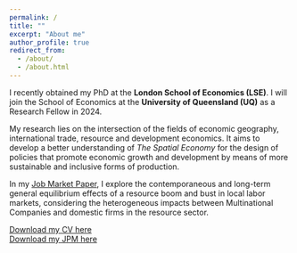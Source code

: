 ```yaml
---
permalink: /
title: ""
excerpt: "About me"
author_profile: true
redirect_from: 
  - /about/
  - /about.html
---
```


I recently obtained my PhD at the <b>London School of Economics (LSE)</b>. I will join the School of Economics at the <b>University of Queensland (UQ)</b> as a Research Fellow in 2024.

My research lies on the intersection of the fields of economic geography, international trade, resource and development economics. It aims to develop a better understanding of <i>The Spatial Economy</i> for the design of policies that promote economic growth and development by means of more sustainable and inclusive forms of production.

In my [Job Market Paper](https://juandanielsotodiaz.github.io/site/posts/2013/08/blog-post-2/), I explore the contemporaneous and long-term general equilibrium effects of a resource boom and bust in local labor markets, considering the heterogeneous impacts between Multinational Companies and domestic firms in the resource sector.

[Download my CV here](https://juandanielsotodiaz.github.io/site/files/JuanSotoDiaz_CV.pdf)          
[Download my JPM here](https://papers.ssrn.com/sol3/papers.cfm?abstract_id=4460735)   

   
